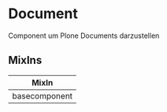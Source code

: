 # Document

Component um Plone Documents darzustellen

## MixIns

<!-- @vuese:Document:mixIns:start -->
|MixIn|
|---|
|basecomponent|

<!-- @vuese:Document:mixIns:end -->


